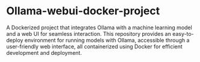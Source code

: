 # Ollama-webui-docker-project
 A Dockerized project that integrates Ollama with a machine learning model and a web UI for seamless interaction. This repository provides an easy-to-deploy environment for running models with Ollama, accessible through a user-friendly web interface, all containerized using Docker for efficient development and deployment.
